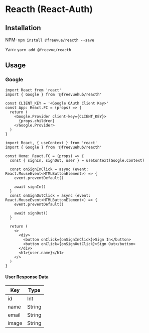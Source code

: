 # Reacth (React-Auth)

## Installation

NPM: `npm install @freevue/reacth --save`

Yarn: `yarn add @freevue/reacth`

## Usage

### Google

```tsx
import React from 'react'
import { Google } from '@freevuehub/reacth'

const CLIENT_KEY = '<Google OAuth Client Key>'
const App: React.FC = (props) => {
  return (
    <Google.Provider client-key={CLIENT_KEY}>
      {props.children}
    </Google.Provider>
  )
}
```

```tsx
import React, { useContext } from 'react'
import { Google } from '@freevuehub/reacth'

const Home: React.FC = (props) => {
  const { signIn, signOut, user } = useContext(Google.Context)
  
  const onSignInClick = async (event: React.MouseEvent<HTMLButtonElement>) => {
    event.preventDefault()
    
    await signIn()
  }
  const onSignOutClick = async (event: React.MouseEvent<HTMLButtonElement>) => {
    event.preventDefault()

    await signOut()
  }
  
  return (
    <>
      <div>
        <button onClick={onSignInClick}>Sign In</button>
        <button onClick={onSignOutClick}>Sign Out</button>
      </div>
      <h1>{user.name}</h1>
    </>
  )
}
```

#### User Response Data

| Key | Type |
| --- | --- |
| id | Int |
| name | String |
| email | String |
| image | String |
